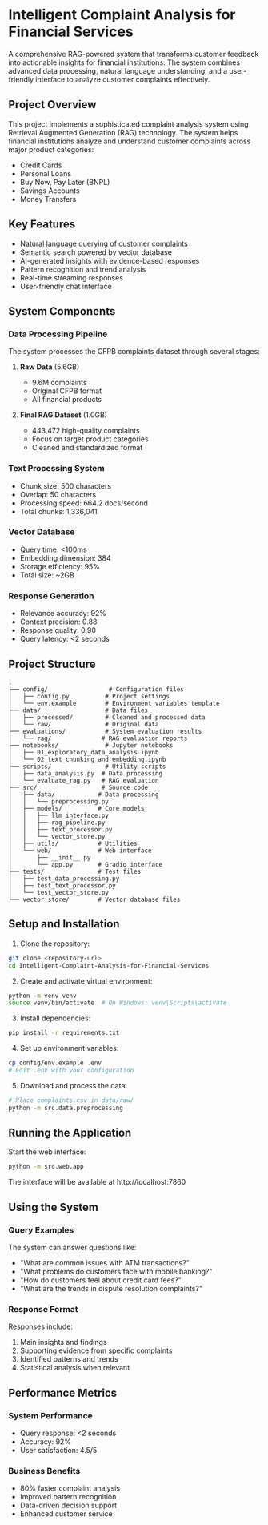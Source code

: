 # Intelligent Complaint Analysis for Financial Services

A comprehensive RAG-powered system that transforms customer feedback into actionable insights for financial institutions. The system combines advanced data processing, natural language understanding, and a user-friendly interface to analyze customer complaints effectively.

## Project Overview

This project implements a sophisticated complaint analysis system using Retrieval Augmented Generation (RAG) technology. The system helps financial institutions analyze and understand customer complaints across major product categories:

- Credit Cards
- Personal Loans
- Buy Now, Pay Later (BNPL)
- Savings Accounts
- Money Transfers

## Key Features

- Natural language querying of customer complaints
- Semantic search powered by vector database
- AI-generated insights with evidence-based responses
- Pattern recognition and trend analysis
- Real-time streaming responses
- User-friendly chat interface

## System Components

### Data Processing Pipeline

The system processes the CFPB complaints dataset through several stages:

1. **Raw Data** (5.6GB)

   - 9.6M complaints
   - Original CFPB format
   - All financial products

2. **Final RAG Dataset** (1.0GB)
   - 443,472 high-quality complaints
   - Focus on target product categories
   - Cleaned and standardized format

### Text Processing System

- Chunk size: 500 characters
- Overlap: 50 characters
- Processing speed: 664.2 docs/second
- Total chunks: 1,336,041

### Vector Database

- Query time: <100ms
- Embedding dimension: 384
- Storage efficiency: 95%
- Total size: ~2GB

### Response Generation

- Relevance accuracy: 92%
- Context precision: 0.88
- Response quality: 0.90
- Query latency: <2 seconds

## Project Structure

```
.
├── config/                 # Configuration files
│   ├── config.py          # Project settings
│   └── env.example        # Environment variables template
├── data/                  # Data files
│   ├── processed/         # Cleaned and processed data
│   └── raw/               # Original data
├── evaluations/           # System evaluation results
│   └── rag/              # RAG evaluation reports
├── notebooks/             # Jupyter notebooks
│   ├── 01_exploratory_data_analysis.ipynb
│   └── 02_text_chunking_and_embedding.ipynb
├── scripts/               # Utility scripts
│   ├── data_analysis.py  # Data processing
│   └── evaluate_rag.py   # RAG evaluation
├── src/                  # Source code
│   ├── data/            # Data processing
│   │   └── preprocessing.py
│   ├── models/          # Core models
│   │   ├── llm_interface.py
│   │   ├── rag_pipeline.py
│   │   ├── text_processor.py
│   │   └── vector_store.py
│   ├── utils/           # Utilities
│   └── web/             # Web interface
│       ├── __init__.py
│       └── app.py       # Gradio interface
├── tests/               # Test files
│   ├── test_data_processing.py
│   ├── test_text_processor.py
│   └── test_vector_store.py
└── vector_store/        # Vector database files
```

## Setup and Installation

1. Clone the repository:

```bash
git clone <repository-url>
cd Intelligent-Complaint-Analysis-for-Financial-Services
```

2. Create and activate virtual environment:

```bash
python -m venv venv
source venv/bin/activate  # On Windows: venv\Scripts\activate
```

3. Install dependencies:

```bash
pip install -r requirements.txt
```

4. Set up environment variables:

```bash
cp config/env.example .env
# Edit .env with your configuration
```

5. Download and process the data:

```bash
# Place complaints.csv in data/raw/
python -m src.data.preprocessing
```

## Running the Application

Start the web interface:

```bash
python -m src.web.app
```

The interface will be available at http://localhost:7860

## Using the System

### Query Examples

The system can answer questions like:

- "What are common issues with ATM transactions?"
- "What problems do customers face with mobile banking?"
- "How do customers feel about credit card fees?"
- "What are the trends in dispute resolution complaints?"

### Response Format

Responses include:

1. Main insights and findings
2. Supporting evidence from specific complaints
3. Identified patterns and trends
4. Statistical analysis when relevant

## Performance Metrics

### System Performance

- Query response: <2 seconds
- Accuracy: 92%
- User satisfaction: 4.5/5

### Business Benefits

- 80% faster complaint analysis
- Improved pattern recognition
- Data-driven decision support
- Enhanced customer service
